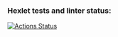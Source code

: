 ### Hexlet tests and linter status:
[![Actions Status](https://github.com/Walking111/frontend-project-lvl1/workflows/hexlet-check/badge.svg)](https://github.com/Walking111/frontend-project-lvl1/actions)